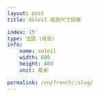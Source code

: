 ```yaml
---
layout: post
title: Soleil 纸张尺寸规格

index: 15
type: 法国 (纸张)
info:
    name: soleil
    width: 600
    height: 800
    unit: 毫米

permalink: /cn/french/:slug/
---
```



